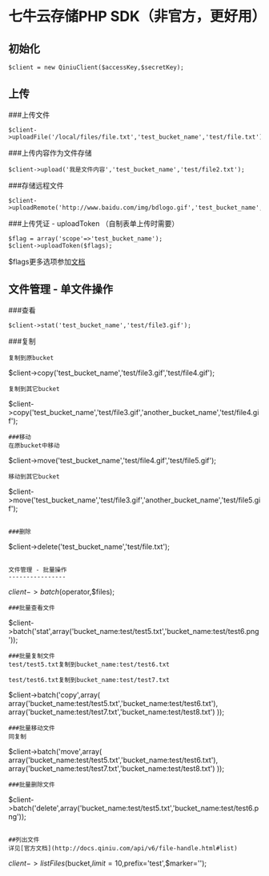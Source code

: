 七牛云存储PHP SDK（非官方，更好用）
==============================

初始化
-----

```
$client = new QiniuClient($accessKey,$secretKey);
```

上传
----


###上传文件

```
$client->uploadFile('/local/files/file.txt','test_bucket_name','test/file.txt');
```
###上传内容作为文件存储

```
$client->upload('我是文件内容','test_bucket_name','test/file2.txt');
```
###存储远程文件

```
$client->uploadRemote('http://www.baidu.com/img/bdlogo.gif','test_bucket_name','test/file3.gif');
```

###上传凭证 - uploadToken （自制表单上传时需要）
```
$flag = array('scope'=>'test_bucket_name');
$client->uploadToken($flags);
```
$flags更多选项参加[文档](http://docs.qiniu.com/api/v6/put.html#uploadToken)



文件管理 - 单文件操作
------------------


###查看

```
$client->stat('test_bucket_name','test/file3.gif');
```
###复制
```
复制到原bucket

```
$client->copy('test_bucket_name','test/file3.gif','test/file4.gif');
```
复制到其它bucket

```
$client->copy('test_bucket_name','test/file3.gif','another_bucket_name','test/file4.gif');
```
###移动
在原bucket中移动

```
$client->move('test_bucket_name','test/file4.gif','test/file5.gif');
```
移动到其它bucket

```
$client->move('test_bucket_name','test/file3.gif','another_bucket_name','test/file5.gif');
```

###删除

```
$client->delete('test_bucket_name','test/file.txt');
```

文件管理 - 批量操作
----------------

```
$client->batch($operator,$files);
```
###批量查看文件
```
$client->batch('stat',array('bucket_name:test/test5.txt','bucket_name:test/test6.png'));
```
###批量复制文件
test/test5.txt复制到bucket_name:test/test6.txt

test/test6.txt复制到bucket_name:test/test7.txt

```
$client->batch('copy',array(
	array('bucket_name:test/test5.txt','bucket_name:test/test6.txt'),
	array('bucket_name:test/test7.txt','bucket_name:test/test8.txt')
));
```
###批量移动文件
同复制

```
$client->batch('move',array(
	array('bucket_name:test/test5.txt','bucket_name:test/test6.txt'),
	array('bucket_name:test/test7.txt','bucket_name:test/test8.txt')
));
```
###批量删除文件
```
$client->batch('delete',array('bucket_name:test/test5.txt','bucket_name:test/test6.png'));
```

##列出文件
详见[官方文档](http://docs.qiniu.com/api/v6/file-handle.html#list)

```
$client->listFiles($bucket,$limit=10,$prefix='test',$marker='');
```







